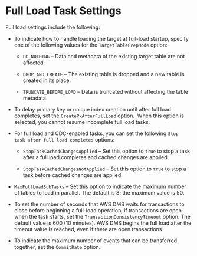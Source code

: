 # Full Load Task Settings<a name="CHAP_Tasks.CustomizingTasks.TaskSettings.FullLoad"></a>

Full load settings include the following:

+ To indicate how to handle loading the target at full\-load startup, specify one of the following values for the `TargetTablePrepMode` option: 

  +  `DO_NOTHING` – Data and metadata of the existing target table are not affected\. 

  +  `DROP_AND_CREATE` – The existing table is dropped and a new table is created in its place\. 

  +  `TRUNCATE_BEFORE_LOAD` – Data is truncated without affecting the table metadata\.

+ To delay primary key or unique index creation until after full load completes, set the `CreatePkAfterFullLoad` option\.  When this option is selected, you cannot resume incomplete full load tasks\. 

+ For full load and CDC\-enabled tasks, you can set the following `Stop task after full load completes` options: 

  + `StopTaskCachedChangesApplied` – Set this option to `true` to stop a task after a full load completes and cached changes are applied\. 

  + `StopTaskCachedChangesNotApplied` – Set this option to `true` to stop a task before cached changes are applied\. 

+ `MaxFullLoadSubTasks` – Set this option to indicate the maximum number of tables to load in parallel\. The default is 8; the maximum value is 50\.

+ To set the number of seconds that AWS DMS waits for transactions to close before beginning a full\-load operation, if transactions are open when the task starts, set the `TransactionConsistencyTimeout` option\. The default value is 600 \(10 minutes\)\. AWS DMS begins the full load after the timeout value is reached, even if there are open transactions\. 

+ To indicate the maximum number of events that can be transferred together, set the `CommitRate` option\. 